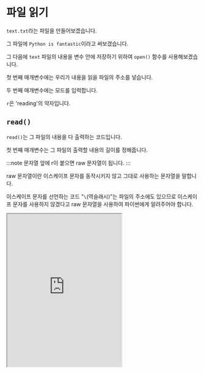 # 파일 읽기

`text.txt`라는 파일을 만들어보겠습니다.

그 파일에 `Python is fantastic`이라고 써보겠습니다.

그 다음에 `text` 파일의 내용을 변수 안에 저장하기 위하여 `open()` 함수를 사용해보겠습니다.

첫 번째 매개변수에는 우리가 내용을 읽을 파일의 주소를 넣습니다.

두 번째 매개변수에는 모드를 입력합니다.

`r`은 'reading'의 약자입니다.

## `read()`

`read()`는 그 파일의 내용을 다 출력하는 코드입니다.

첫 번째 매개변수는 그 파일의 출력할 내용의 길이를 정해줍니다.

:::note
문자열 앞에 r이 붙으면 raw 문자열이 됩니다.
:::

raw 문자열이란 이스케이프 문자를 동작시키지 않고 그대로 사용하는 문자열을 말합니다.

이스케이프 문자를 선언하는 코드 "`\`(역슬래시)"는 파일의 주소에도 있으므로 이스케이프 문자를 사용하지 않겠다고 raw 문자열을 사용하여 파이썬에게 알려주어야 합니다.

<iframe
  loading="lazy" title="Python Playground" src="https://trinket.io/embed/python3/69df2c15b8" height="400" />

## `readline()`

하나의 줄을 읽으려면 `readline()`을 사용하면 됩니다.

두 개 이상의 줄을 읽으려면 for 반복문을 사용하여 줄을 시작부터 순차적으로 읽을 수 있습니다.

<iframe
  loading="lazy" title="Python Playground" src="https://trinket.io/embed/python3/6b4e266873" height="400" />

## `readlines()`

`readline()`과 `readlines()`는 비슷해 보이지만 분명한 차이가 있는 코드입니다.

`readline()`은 한 줄만 읽는 코드이지만` readlines()`는 매개변수가 지정하는 만큼의 줄을 읽는 코드입니다.

<iframe
  loading="lazy" title="Python Playground" src="https://trinket.io/embed/python3/8d79bcebaa" height="400" />

## `readable()`

파일의 읽기 가능 여부를 확인할 때 readable()을 사용할 수 있습니다.

만일 파일을 읽는 것이 가능하면 True를 돌려주고 그렇지 않다면 False를 돌려줍니다.

<iframe
  loading="lazy" title="Python Playground" src="https://trinket.io/embed/python3/a301fbf34c" height="400" />

